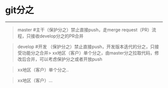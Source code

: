 # git分之
---

> master #主干（保护分之）禁止直接push，走merge request（PR）流程，只接收develop分之的PR合并

> develop #开发 （保护分之）禁止直接push，开发版本迭代的分之，只接受功能分之合并> xx地区（客户）单个分之，由master分之拉取代码，修改后合并，可以考虑保护分之或者开放push

> xx地区（客户）单个分之..

>  xx地区（客户）...
